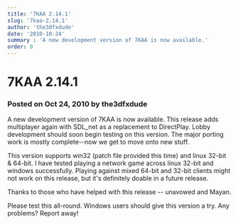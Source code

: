 ```yaml
---
title: '7KAA 2.14.1'
slug: '7kaa-2.14.1'
author: 'the3dfxdude'
date: '2010-10-24'
summary : 'A new development version of 7KAA is now available.'
order: 0
---
```


# 7KAA 2.14.1

### Posted on Oct 24, 2010 by the3dfxdude

A new development version of 7KAA is now available. This release adds multiplayer again with SDL_net as a replacement to DirectPlay. Lobby development should soon begin testing on this version. The major porting work is mostly complete--now we get to move onto new stuff.

This version supports win32 (patch file provided this time) and linux 32-bit & 64-bit. I have tested playing a network game across linux 32-bit and windows successfully. Playing against mixed 64-bit and 32-bit clients might not work on this release, but it's definitely doable in a future release.

Thanks to those who have helped with this release -- unavowed and Mayan.

Please test this all-round. Windows users should give this version a try. Any problems? Report away!
